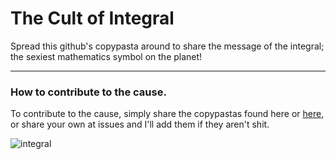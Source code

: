 # The Cult of Integral
Spread this github's copypasta around to share the message of the integral; the sexiest mathematics symbol on the planet!

---

### How to contribute to the cause.
To contribute to the cause, simply share the copypastas found here or [here](https://www.reddit.com/u/xSerpentine), or share your own at issues and I'll add them if they aren't shit.

![integral](https://user-images.githubusercontent.com/66549839/118875488-0623dd00-b8e4-11eb-89c4-e09b0ad1ff7f.png)

